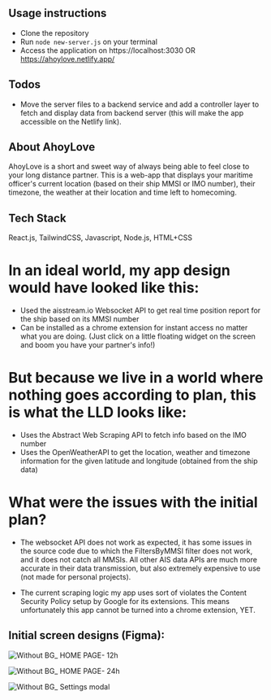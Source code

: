 ## Usage instructions

- Clone the repository
- Run `node new-server.js` on your terminal
- Access the application on https://localhost:3030 OR https://ahoylove.netlify.app/

## Todos
- Move the server files to a backend service and add a controller layer to fetch and display data from backend server (this will make the app accessible on the Netlify link). 

## About AhoyLove
AhoyLove is a short and sweet way of always being able to feel close to your long distance partner. 
This is a web-app that displays your maritime officer's current location (based on their ship MMSI or IMO number), their timezone, the weather at their location and time left to homecoming. 

## Tech Stack
React.js, TailwindCSS, Javascript, Node.js, HTML+CSS

# In an ideal world, my app design would have looked like this:

- Used the aisstream.io Websocket API to get real time position report for the ship based on its MMSI number
- Can be installed as a chrome extension for instant access no matter what you are doing. (Just click on a little floating widget on the screen and boom you have your partner's info!)

# But because we live in a world where nothing goes according to plan, this is what the LLD looks like:

- Uses the Abstract Web Scraping API to fetch info based on the IMO number
- Uses the OpenWeatherAPI to get the location, weather and timezone information for the given latitude and longitude (obtained from the ship data)

# What were the issues with the initial plan?

- The websocket API does not work as expected, it has some issues in the source code due to which the FiltersByMMSI filter does not work, and it does not catch all MMSIs. All other AIS data APIs are much more accurate in their data transmission, but also extremely expensive to use (not made for personal projects).

- The current scraping logic my app uses sort of violates the Content Security Policy setup by Google for its extensions. This means unfortunately this app cannot be turned into a chrome extension, YET.

## Initial screen designs (Figma):

![Without BG_ HOME PAGE- 12h](https://github.com/user-attachments/assets/91593e69-098f-41ff-a20d-5fd72439a273)

![Without BG_ HOME PAGE- 24h](https://github.com/user-attachments/assets/3a175e50-7dd2-4d01-915e-2f26902ccfdf)

![Without BG_ Settings modal](https://github.com/user-attachments/assets/c729eaf9-e1be-4487-96dd-61f312ee00db)



